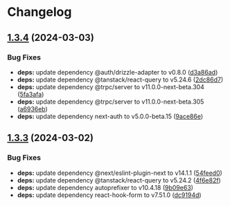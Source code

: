 # Changelog

## [1.3.4](https://github.com/tatsutakein/tatsutakein.jp/compare/v1.3.3...v1.3.4) (2024-03-03)


### Bug Fixes

* **deps:** update dependency @auth/drizzle-adapter to v0.8.0 ([d3a86ad](https://github.com/tatsutakein/tatsutakein.jp/commit/d3a86ad620ec7e3f10a6479ffbd11f7c5a267d64))
* **deps:** update dependency @tanstack/react-query to v5.24.6 ([2dc86d7](https://github.com/tatsutakein/tatsutakein.jp/commit/2dc86d7165f7dc5ba7cded531aee7a508e843027))
* **deps:** update dependency @trpc/server to v11.0.0-next-beta.304 ([5fa3afa](https://github.com/tatsutakein/tatsutakein.jp/commit/5fa3afa6318a3de60f205be2ca607c100c87938c))
* **deps:** update dependency @trpc/server to v11.0.0-next-beta.305 ([a6936eb](https://github.com/tatsutakein/tatsutakein.jp/commit/a6936ebe9b1cd0b80407650149469911557890f3))
* **deps:** update dependency next-auth to v5.0.0-beta.15 ([9ace86e](https://github.com/tatsutakein/tatsutakein.jp/commit/9ace86eac8ef63e2467878763d3b750c67875ea7))

## [1.3.3](https://github.com/tatsutakein/tatsutakein.jp/compare/v1.3.2...v1.3.3) (2024-03-02)


### Bug Fixes

* **deps:** update dependency @next/eslint-plugin-next to v14.1.1 ([54feed0](https://github.com/tatsutakein/tatsutakein.jp/commit/54feed02adc806813653e181cd5503ada128f30d))
* **deps:** update dependency @tanstack/react-query to v5.24.2 ([4f6e82f](https://github.com/tatsutakein/tatsutakein.jp/commit/4f6e82f6f37976e3a2c6754dd388708742daf707))
* **deps:** update dependency autoprefixer to v10.4.18 ([9b09e63](https://github.com/tatsutakein/tatsutakein.jp/commit/9b09e638911202d02619f8b08e4cb8348427ed56))
* **deps:** update dependency react-hook-form to v7.51.0 ([dc9194d](https://github.com/tatsutakein/tatsutakein.jp/commit/dc9194d38725b9508ad79906723f3ee0367f626d))

